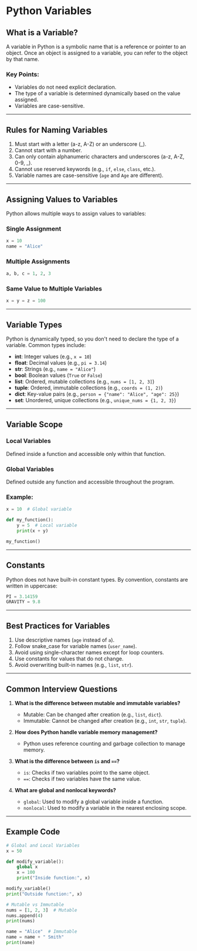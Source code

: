 # Python Variables

## What is a Variable?
A variable in Python is a symbolic name that is a reference or pointer to an object. Once an object is assigned to a variable, you can refer to the object by that name.

### Key Points:
- Variables do not need explicit declaration.
- The type of a variable is determined dynamically based on the value assigned.
- Variables are case-sensitive.

---

## Rules for Naming Variables
1. Must start with a letter (a-z, A-Z) or an underscore (_).
2. Cannot start with a number.
3. Can only contain alphanumeric characters and underscores (a-z, A-Z, 0-9, _).
4. Cannot use reserved keywords (e.g., `if`, `else`, `class`, etc.).
5. Variable names are case-sensitive (`age` and `Age` are different).

---

## Assigning Values to Variables
Python allows multiple ways to assign values to variables:

### Single Assignment
```python
x = 10
name = "Alice"
```

### Multiple Assignments
```python
a, b, c = 1, 2, 3
```

### Same Value to Multiple Variables
```python
x = y = z = 100
```

---

## Variable Types
Python is dynamically typed, so you don't need to declare the type of a variable. Common types include:
- **int**: Integer values (e.g., `x = 10`)
- **float**: Decimal values (e.g., `pi = 3.14`)
- **str**: Strings (e.g., `name = "Alice"`)
- **bool**: Boolean values (`True` or `False`)
- **list**: Ordered, mutable collections (e.g., `nums = [1, 2, 3]`)
- **tuple**: Ordered, immutable collections (e.g., `coords = (1, 2)`)
- **dict**: Key-value pairs (e.g., `person = {"name": "Alice", "age": 25}`)
- **set**: Unordered, unique collections (e.g., `unique_nums = {1, 2, 3}`)

---

## Variable Scope
### Local Variables
Defined inside a function and accessible only within that function.

### Global Variables
Defined outside any function and accessible throughout the program.

### Example:
```python
x = 10  # Global variable

def my_function():
    y = 5  # Local variable
    print(x + y)

my_function()
```

---

## Constants
Python does not have built-in constant types. By convention, constants are written in uppercase:
```python
PI = 3.14159
GRAVITY = 9.8
```

---

## Best Practices for Variables
1. Use descriptive names (`age` instead of `a`).
2. Follow snake_case for variable names (`user_name`).
3. Avoid using single-character names except for loop counters.
4. Use constants for values that do not change.
5. Avoid overwriting built-in names (e.g., `list`, `str`).

---

## Common Interview Questions
1. **What is the difference between mutable and immutable variables?**
   - Mutable: Can be changed after creation (e.g., `list`, `dict`).
   - Immutable: Cannot be changed after creation (e.g., `int`, `str`, `tuple`).

2. **How does Python handle variable memory management?**
   - Python uses reference counting and garbage collection to manage memory.

3. **What is the difference between `is` and `==`?**
   - `is`: Checks if two variables point to the same object.
   - `==`: Checks if two variables have the same value.

4. **What are global and nonlocal keywords?**
   - `global`: Used to modify a global variable inside a function.
   - `nonlocal`: Used to modify a variable in the nearest enclosing scope.

---

## Example Code
```python
# Global and Local Variables
x = 50

def modify_variable():
    global x
    x = 100
    print("Inside function:", x)

modify_variable()
print("Outside function:", x)

# Mutable vs Immutable
nums = [1, 2, 3]  # Mutable
nums.append(4)
print(nums)

name = "Alice"  # Immutable
name = name + " Smith"
print(name)
```
